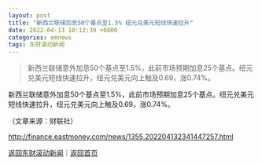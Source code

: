 ```yaml
---
layout: post
title: "新西兰联储加息50个基点至1.5% 纽元兑美元短线快速拉升"
date: 2022-04-13 10:12:39 +0800
categories: emnews
tags: 东财滚动新闻
---
```

> 新西兰联储意外加息50个基点至1.5%，此前市场预期加息25个基点。纽元兑美元短线快速拉升，纽元兑美元向上触及0.69，涨0.74%。

<p>新西兰联储意外加息50个基点至1.5%，此前市场预期加息25个基点。纽元兑美元短线快速拉升，纽元兑美元向上触及0.69，涨0.74%。</p><p class="em_media">（文章来源：财联社）</p>

<http://finance.eastmoney.com/news/1355,202204132341447257.html>

[返回东财滚动新闻](//finews.withounder.com/emnews/)｜[返回首页](//finews.withounder.com/)